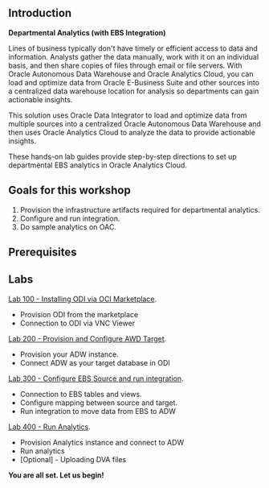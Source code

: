 ## Introduction

**Departmental Analytics (with EBS Integration)**

Lines of business typically don't have timely or efficient access to data and information. Analysts gather the data manually, work with it on an individual basis, and then share copies of files through email or file servers. With Oracle Autonomous Data Warehouse and Oracle Analytics Cloud, you can load and optimize data from Oracle E-Business Suite and other sources into a centralized data warehouse location for analysis so departments can gain actionable insights.

This solution uses Oracle Data Integrator to load and optimize data from multiple sources into a centralized Oracle Autonomous Data Warehouse and then uses Oracle Analytics Cloud to analyze the data to provide actionable insights.

These hands-on lab guides provide step-by-step directions to set up departmental EBS analytics in Oracle Analytics Cloud.

## Goals for this workshop
1. Provision the infrastructure artifacts required for departmental analytics.
2. Configure and run integration.
3. Do sample analytics on OAC.


## Prerequisites


## Labs
[Lab 100 - Installing ODI via OCI Marketplace](ProvisionOCVS.md).

- Provision ODI from the marketplace 
- Connection to ODI via VNC Viewer

[Lab 200 - Provision and Configure AWD Target](ExportWorkload.md).

- Provision your ADW instance.
- Connect ADW as your target database in ODI 

[Lab 300 - Configure EBS Source and run integration](MigratingOnPremtoOCI.md). 

- Connection to EBS tables and views.
- Configure mapping between source and target.
- Run integration to move data from EBS to ADW

[Lab 400 - Run Analytics](ExtendApptoOCI.md).

- Provision Analytics instance and connect to ADW
- Run analytics
- [Optional] - Uploading DVA files

**You are all set. Let us begin!**